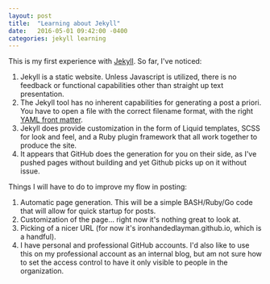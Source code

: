 ```yaml
---
layout: post
title:  "Learning about Jekyll"
date:   2016-05-01 09:42:00 -0400
categories: jekyll learning
---
```

This is my first experience with [Jekyll](http://jekyllrb.com/). So far, I've noticed:
1. Jekyll is a static website. Unless Javascript is utilized, there is no feedback or functional capabilities other than straight up text presentation.
2. The Jekyll tool has no inherent capabilities for generating a post a priori. You have to open a file with the correct filename format, with the right [YAML front matter](http://assemble.io/docs/YAML-front-matter.html).
3. Jekyll does provide customization in the form of Liquid templates, SCSS for look and feel, and a Ruby plugin framework that all work together to produce the site.
4. It appears that GitHub does the generation for you on their side, as I've pushed pages without building and yet Github picks up on it without issue.

Things I will have to do to improve my flow in posting:
1. Automatic page generation. This will be a simple BASH/Ruby/Go code that will allow for quick startup for posts.
2. Customization of the page... right now it's nothing great to look at.
3. Picking of a nicer URL (for now it's ironhandedlayman.github.io, which is a handful). 
4. I have personal and professional GitHub accounts. I'd also like to use this on my professional account as an internal blog, but am not sure how to set the access control to have it only visible to people in the organization.

